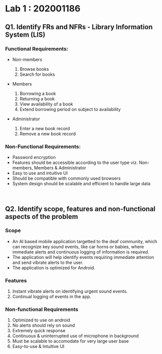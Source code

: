 # Lab 1 : 202001186

## Q1. Identify FRs and NFRs - Library Information System (LIS)

### Functional Requirements: 

- Non-members
  1. Browse books
  2. Search for books

- Members
  1. Borrowing a book
  2. Returning a book
  3. View availability of a book
  4. Extend borrowing period on subject to availability

- Administrator
  1. Enter a new book record
  2. Remove a new book record


### Non-Functional Requirements:

- Password encryption
- Features should be accessible according to the user type viz. Non-members, Members & Administrator 
- Easy to use and intuitive UI
- Should be compatible with commonly used browsers
- System design should be scalable and efficient to handle large data

<br>

## Q2. Identify scope, features and non-functional aspects of the problem

### Scope 

- An AI based mobile application targetted to the deaf community, which can recognize key sound events, like car horns or babies, where immediate alerts and continuous logging of information is required.
- The application will help identify events requiring immediate attention and send vibrate alerts to the user.
- The application is optimized for Android.


### Features

1. Instant vibrate alerts on identifying urgent sound events.
2. Continual logging of events in the app.


### Non-functional Requirements

1. Optimized to use on android
2. No alerts should rely on sound
3. Extremely quick response
4. Continuous & uninterrupted use of microphone in background
5. Must be scalable to accomodate for very large user base
6. Easy-to-use & Intuitive UI
